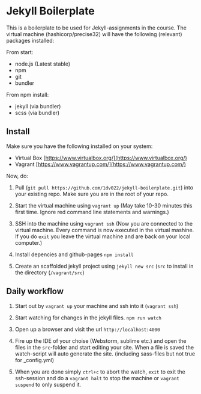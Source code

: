 # Jekyll Boilerplate

This is a boilerplate to be used for Jekyll-assignments in the course. The virtual machine (hashicorp/precise32) will have the following (relevant) packages installed:

From start:
* node.js (Latest stable)
* npm
* git
* bundler

From npm install:
* jekyll (via bundler)
* scss (via bundler)


## Install
Make sure you have the following installed on your system:
* Virtual Box [https://www.virtualbox.org/](https://www.virtualbox.org/)
* Vagrant [https://www.vagrantup.com/](https://www.vagrantup.com/)

Now, do:

1. Pull (`git pull https://github.com/1dv022/jekyll-boilerplate.git`) into your existing repo. Make sure you are in the root of your repo.

2. Start the virtual machine using `vagrant up` (May take 10-30 minutes this first time. Ignore red command line statements and warnings.)

3. SSH into the machine using  `vagrant ssh` (Now you are connected to the virtual machine. Every command is now executed in the virtual mashine. If you do `exit` you leave the virtual machine and are back on your local computer.)

4. Install depencies and github-pages `npm install`

5. Create an scaffolded jekyll project using `jekyll new src` (`src` to install in the directory (`/vagrant/src`)

## Daily workflow
1. Start out by `vagrant up` your machine and ssh into it (`vagrant ssh`)

2. Start watching for changes in the jekyll files. `npm run watch`

3. Open up a browser and visit the url `http://localhost:4000`

4. Fire up the IDE of your choise (Webstorm, sublime etc.) and open the files in the `src`-folder and start editing your site. When a file is saved the watch-script will auto generate the site. (including sass-files but not true for _config.yml)

5. When you are done simply `ctrl+c` to abort the watch, `exit` to  exit the ssh-session and do a `vagrant halt` to stop the machine or `vagrant suspend` to only suspend it.
